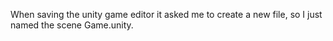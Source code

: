 When saving the unity game editor it asked me to create a new file, so I just named the scene Game.unity.
